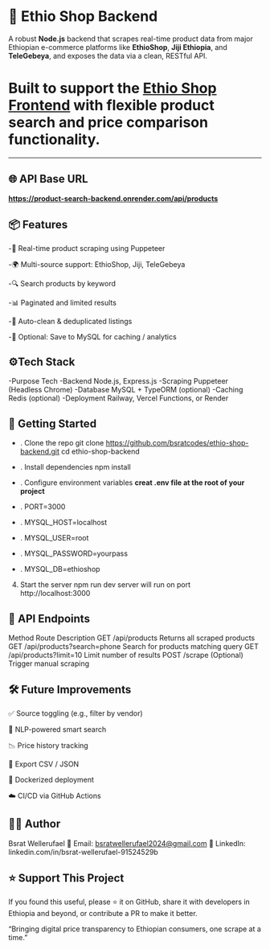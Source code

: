 # 🛒 Ethio Shop Backend

A robust **Node.js** backend that scrapes real-time product data from major Ethiopian e-commerce platforms like **EthioShop**, **Jiji Ethiopia**, and **TeleGebeya**, and exposes the data via a clean, RESTful API.

# Built to support the [Ethio Shop Frontend](https://github.com/bsratcodes/ethio-shop-frontend) with flexible  product search and price comparison functionality.

---

## 🌐 API Base URL

**https://product-search-backend.onrender.com/api/products**

## 📦 Features
-🧲 Real-time product scraping using Puppeteer

-🌍 Multi-source support: EthioShop, Jiji, TeleGebeya

-🔍 Search products by keyword

-📊 Paginated and limited results

-🧹 Auto-clean & deduplicated listings

-💾 Optional: Save to MySQL for caching / analytics

## ⚙️Tech Stack
-Purpose	Tech
-Backend	Node.js, Express.js
-Scraping	Puppeteer (Headless Chrome)
-Database	MySQL + TypeORM (optional)
-Caching	Redis (optional)
-Deployment	Railway, Vercel Functions, or Render

## 🚀 Getting Started
- . Clone the repo
git clone https://github.com/bsratcodes/ethio-shop-backend.git
cd ethio-shop-backend

- . Install dependencies
   npm install
- . Configure environment variables
 **creat .env file at the root of your project**
- . PORT=3000
- . MYSQL_HOST=localhost
- . MYSQL_USER=root
- . MYSQL_PASSWORD=yourpass
- . MYSQL_DB=ethioshop

4. Start the server
 npm run dev
server will run on port http://localhost:3000

## 🔌 API Endpoints
Method	Route	Description
GET	/api/products	Returns all scraped products
GET	/api/products?search=phone	Search for products matching query
GET	/api/products?limit=10	Limit number of results
POST	/scrape	(Optional) Trigger manual scraping

## 🛠️ Future Improvements
✅ Source toggling (e.g., filter by vendor)

🧠 NLP-powered smart search

📉 Price history tracking

📂 Export CSV / JSON

🐳 Dockerized deployment

☁️ CI/CD via GitHub Actions


## 🙋‍♂️ Author
Bsrat Wellerufael
📧 Email: bsratwellerufael2024@gmail.com
🔗 LinkedIn: linkedin.com/in/bsrat-wellerufael-91524529b

## ⭐ Support This Project
If you found this useful, please ⭐ it on GitHub, share it with developers in Ethiopia and beyond, or contribute a PR to make it better.

“Bringing digital price transparency to Ethiopian consumers, one scrape at a time.”
